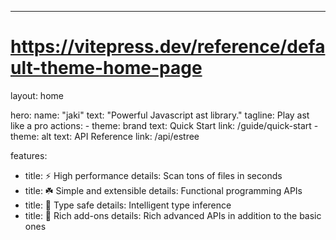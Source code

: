 ---
# https://vitepress.dev/reference/default-theme-home-page
layout: home

hero:
  name: "jaki"
  text: "Powerful Javascript ast library."
  tagline: Play ast like a pro
  actions:
    - theme: brand
      text: Quick Start
      link: /guide/quick-start
    - theme: alt
      text: API Reference
      link: /api/estree

features:
  - title: ⚡ High performance
    details: Scan tons of files in seconds
  - title: ☘️ Simple and extensible
    details: Functional programming APIs
  - title: 🦄  Type safe
    details: Intelligent type inference
  - title: 🌈   Rich add-ons
    details: Rich advanced APIs in addition to the basic ones
